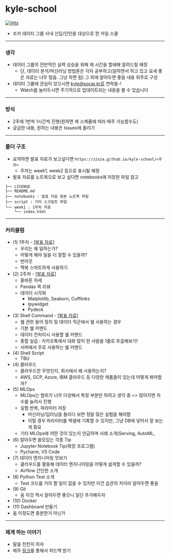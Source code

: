 # kyle-school
[![Hits](https://hits.seeyoufarm.com/api/count/incr/badge.svg?url=https%3A%2F%2Fgithub.com%2Fzzsza%2Fkyle-school)](https://hits.seeyoufarm.com)

- 쏘카 데이터 그룹 사내 신입/인턴을 대상으로 한 카일 스쿨


---

### 생각
- 데이터 그룹의 전반적인 실력 상승을 위해 제 시간을 할애해 알려드릴 예정
	- 단, 데이터 분석/머신러닝 방법론은 각자 공부하고(일하면서 하고 있고 요새 좋은 자료는 너무 많음. 그냥 하면 됨) 그 외에 알아두면 좋을 내용 위주로 구성
- 데이터 그룹에 관심이 있으시면 kyle@socar.kr로 연락을-!
	- Watch를 눌러두시면 주기적으로 업데이트되는 내용을 볼 수 있습니다

---

### 방식
- 2주에 1번씩 1시간씩 진행(원하면 제 스케쥴에 따라 매주 가능할수도)
- 궁금한 내용, 원하는 내용은 Issues에 올리기


---

### 폴더 구조
- 요약하면 발표 자료가 보고싶다면 `https://zzsza.github.io/kyle-school/<주차>`
	- 주차는 week1, week2 등으로 표시될 예정
- 발표 자료를 노트북으로 보고 싶다면 notebooks에 저장된 파일 참고

```
├── LICENSE
├── README.md
├── notebooks : 발표 자료 원본 노트북 파일
├── script : 기타 스크립트 파일
└── week1 : 1주차 자료
    └── index.html
```


---

### 커리큘럼
- (1) 1주차 - [[발표 자료]](https://zzsza.github.io/kyle-school/week1/)
	- 우리는 왜 일하는가?
	- 어떻게 해야 일을 더 잘할 수 있을까?
	- 번아웃
	- 맥북 스마트하게 사용하기
- (2) 2주차 - [[발표 자료]](https://zzsza.github.io/kyle-school/week2/)
	- 올바른 자세
	- Pandas 퀵 리뷰
	- 데이터 시각화
		- Matplotlib, Seaborn, Cufflinks
		- Ipywidget
		- Pydeck
- (3) Shell Command - [[발표 자료]](https://zzsza.github.io/kyle-school/week3/)	
	- 쉘 관련 용어 정의 및 데이터 직군에서 쉘 사용하는 경우
	- 기본 쉘 커맨드
	- 데이터 전처리시 사용할 쉘 커맨드
	- 종합 실습 : 카카오톡에서 대화 많이 한 사람을 1줄로 추출해보기!
	- 서버에서 주로 사용하는 쉘 커맨드
- (4) Shell Script
	- TBU
- (4) 클라우드
	- 클라우드란 무엇인지, 회사에서 왜 사용하는지?
	- AWS, GCP, Azure, IBM 클라우드 등 다양한 제품들이 있는데 어떻게 봐야할까?
- (5) MLOps
	- MLOps는 범위가 너무 다양해서 특정 부분만 하려고 생각 중 => 많아지면 차수를 늘려서 진행
	- 실험 반복, 파라미터 저장
		- 머신러닝/딥러닝을 돌리다 보면 정말 많은 실험을 해야함
		- 이럴 경우 파라미터를 엑셀에 기록할 수 있지만, 그냥 DB에 넣어서 잘 보는게 중요
	- 기타 MLOps에 어떤 것이 있는지 언급하며 사례 소개(Serving, AutoML, 
- (6) 알아두면 쓸모있는 각종 Tip
	- Jupyter Notebook Tip(확장 프로그램)
	- Pycharm, VS Code
- (7) 데이터 엔지니어링 맛보기
	- 클라우드를 활용해 데이터 엔지니어링을 어떻게 쉽게할 수 있을까?
	- Airflow 간단한 소개
- (8) Python Test 소개 
	- Test 코드를 거의 짤 일이 없을 수 있지만 이건 습관의 차이라 알아두면 좋음
- (9) Git
	- 음 이것 역시 알아두면 좋으니 일단 추가해두자
- (10) Docker
- (11) Dashboard 만들기
- 음 이정도면 충분한거 아닌가


---

### 제게 하는 이야기
- 말을 천천히 하자 
- 매주 [링크](https://forms.gle/V21W8MHPq7bAsoQU6)를 통해서 피드백 받기

